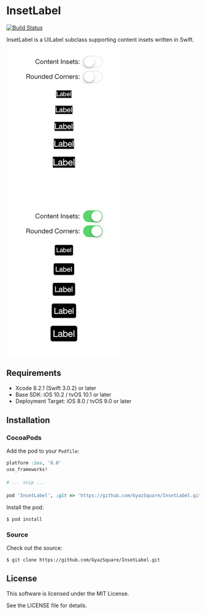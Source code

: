 # InsetLabel

[![Build Status](https://travis-ci.org/GyazSquare/InsetLabel.svg?branch=master)](https://travis-ci.org/GyazSquare/InsetLabel)

InsetLabel is a UILabel subclass supporting content insets written in Swift.

![Contents Insets Off](https://github.com/GyazSquare/InsetLabel/raw/master/images/content-insets-off.png "Contents Insets Off")
![Contents Insets On](https://github.com/GyazSquare/InsetLabel/raw/master/images/content-insets-on.png "Contents Insets On")

## Requirements

* Xcode 8.2.1 (Swift 3.0.2) or later
* Base SDK: iOS 10.2 / tvOS 10.1 or later
* Deployment Target: iOS 8.0 / tvOS 9.0 or later

## Installation

### CocoaPods

Add the pod to your `Podfile`:

```ruby
platform :ios, '8.0'
use_frameworks!

# ... snip ...

pod 'InsetLabel', :git => 'https://github.com/GyazSquare/InsetLabel.git'
```

Install the pod:

```shell
$ pod install
```

### Source

Check out the source:

```shell
$ git clone https://github.com/GyazSquare/InsetLabel.git
```

## License

This software is licensed under the MIT License.

See the LICENSE file for details.
